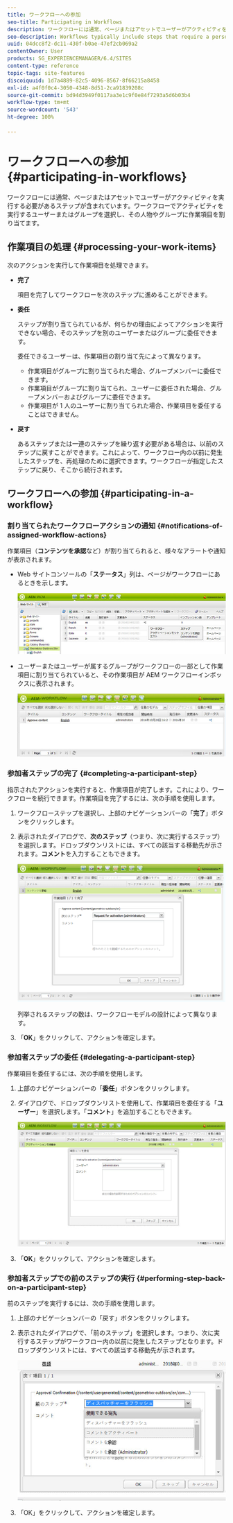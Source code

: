 ```yaml
---
title: ワークフローへの参加
seo-title: Participating in Workflows
description: ワークフローには通常、ページまたはアセットでユーザーがアクティビティを実行する必要があるステップが含まれています。ワークフローでアクティビティを実行するユーザーまたはグループを選択し、その人物やグループに作業項目を割り当てます。
seo-description: Workflows typically include steps that require a person to perform an activity on a page or asset. The workflow selects a user or group to perform the activity and assigns a work item to that person or group.
uuid: 04dcc8f2-dc11-430f-b0ae-47ef2cb069a2
contentOwner: User
products: SG_EXPERIENCEMANAGER/6.4/SITES
content-type: reference
topic-tags: site-features
discoiquuid: 1d7a4889-82c5-4096-8567-8f66215a8458
exl-id: a4f0f0c4-3050-4348-8d51-2ca91839208c
source-git-commit: bd94d3949f0117aa3e1c9f0e84f7293a5d6b03b4
workflow-type: tm+mt
source-wordcount: '543'
ht-degree: 100%

---
```


# ワークフローへの参加 {#participating-in-workflows}

ワークフローには通常、ページまたはアセットでユーザーがアクティビティを実行する必要があるステップが含まれています。ワークフローでアクティビティを実行するユーザーまたはグループを選択し、その人物やグループに作業項目を割り当てます。

## 作業項目の処理 {#processing-your-work-items}

次のアクションを実行して作業項目を処理できます。

* **完了**

   項目を完了してワークフローを次のステップに進めることができます。

* **委任**

   ステップが割り当てられているが、何らかの理由によってアクションを実行できない場合、そのステップを別のユーザーまたはグループに委任できます。

   委任できるユーザーは、作業項目の割り当て先によって異なります。

   * 作業項目がグループに割り当てられた場合、グループメンバーに委任できます。
   * 作業項目がグループに割り当てられ、ユーザーに委任された場合、グループメンバーおよびグループに委任できます。
   * 作業項目が 1 人のユーザーに割り当てられた場合、作業項目を委任することはできません。

* **戻す**

   あるステップまたは一連のステップを繰り返す必要がある場合は、以前のステップに戻すことができます。これによって、ワークフロー内の以前に発生したステップを、再処理のために選択できます。ワークフローが指定したステップに戻り、そこから続行されます。

## ワークフローへの参加  {#participating-in-a-workflow}

### 割り当てられたワークフローアクションの通知 {#notifications-of-assigned-workflow-actions}

作業項目（**コンテンツを承認**&#x200B;など）が割り当てられると、様々なアラートや通知が表示されます。

* Web サイトコンソールの「**ステータス**」列は、ページがワークフローにあるときを示します。

   ![workflowstatus-1](assets/workflowstatus-1.png)

* ユーザーまたはユーザーが属するグループがワークフローの一部として作業項目に割り当てられていると、その作業項目が AEM ワークフローインボックスに表示されます。

   ![workflowinbox](assets/workflowinbox.png)

### 参加者ステップの完了 {#completing-a-participant-step}

指示されたアクションを実行すると、作業項目が完了します。これにより、ワークフローを続行できます。作業項目を完了するには、次の手順を使用します。

1. ワークフローステップを選択し、上部のナビゲーションバーの「**完了**」ボタンをクリックします。
1. 表示されたダイアログで、**次のステップ**（つまり、次に実行するステップ）を選択します。ドロップダウンリストには、すべての該当する移動先が示されます。**コメント**&#x200B;を入力することもできます。

   ![workflowcomplete](assets/workflowcomplete.png)

   列挙されるステップの数は、ワークフローモデルの設計によって異なります。

1. 「**OK**」をクリックして、アクションを確定します。

### 参加者ステップの委任 {#delegating-a-participant-step}

作業項目を委任するには、次の手順を使用します。

1. 上部のナビゲーションバーの「**委任**」ボタンをクリックします。
1. ダイアログで、ドロップダウンリストを使用して、作業項目を委任する「**ユーザー**」を選択します。「**コメント**」を追加することもできます。

   ![workflowdelegate](assets/workflowdelegate.png)

1. 「**OK**」をクリックして、アクションを確定します。

### 参加者ステップでの前のステップの実行 {#performing-step-back-on-a-participant-step}

前のステップを実行するには、次の手順を使用します。

1. 上部のナビゲーションバーの「戻す」ボタンをクリックします。
1. 表示されたダイアログで、「前のステップ」を選択します。つまり、次に実行するステップがワークフロー内の以前に発生したステップとなります。ドロップダウンリストには、すべての該当する移動先が示されます。

   ![screen_shot_2018-08-10at155325](assets/screen_shot_2018-08-10at155325.jpg)

1. 「OK」をクリックして、アクションを確定します。
